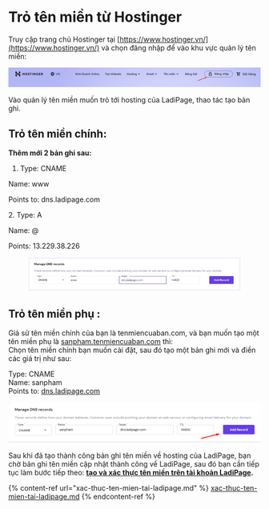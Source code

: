 # Trỏ tên miền từ Hostinger

Truy cập trang chủ Hostinger tại [https://www.hostinger.vn/](https://www.hostinger.vn/) và chọn đăng nhập để vào khu vực quản lý tên miền:

![](<../.gitbook/assets/image (263).png>)

Vào quản lý tên miền muốn trỏ tới hosting của LadiPage, thao tác tạo bản ghi.

## **Trỏ tên miền chính:**

**Thêm mới 2 bản ghi sau:**

1. Type: CNAME

&#x20;     Name: www

&#x20;     Points to: dns.ladipage.com

&#x20;   2\. Type: A

&#x20;       Name: @   &#x20;

&#x20;       Points: 13.229.38.226

&#x20;      &#x20;

<figure><img src="../.gitbook/assets/image (9) (1) (1) (1) (1) (1).png" alt=""><figcaption></figcaption></figure>

## **Trỏ tên miền phụ :**&#x20;

Giả sử tên miền chính của bạn là tenmiencuaban.com, và bạn muốn tạo một tên miền phụ là [sanpham.tenmiencuaban.com](http://sanphama.tenmiencuaban.com/) thì:\
Chọn tên miền chính bạn muốn cài đặt, sau đó tạo một bản ghi mới và điền các giá trị như sau:

Type: CNAME\
Name: sanpham\
Points to: [dns.ladipage.com](http://dns.ladipage.com/)

![](<../.gitbook/assets/image (913).png>)

Sau khi đã tạo thành công bản ghi tên miền về hosting của LadiPage, bạn chờ bản ghi tên miền cập nhật thành công về LadiPage, sau đó bạn cần tiếp tục làm bước tiếp theo: [**tạo và xác thực tên miền trên tài khoản LadiPage**](https://help.ladipage.vn/ten-mien/xac-thuc-ten-mien-tai-ladipage)**.**

{% content-ref url="xac-thuc-ten-mien-tai-ladipage.md" %}
[xac-thuc-ten-mien-tai-ladipage.md](xac-thuc-ten-mien-tai-ladipage.md)
{% endcontent-ref %}
